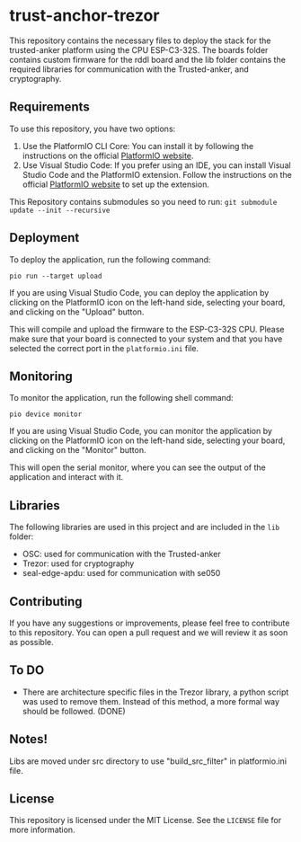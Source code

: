 # trust-anchor-trezor

This repository contains the necessary files to deploy the stack for the trusted-anker platform using the CPU ESP-C3-32S. The boards folder contains custom firmware for the rddl board and the lib folder contains the required libraries for communication with the Trusted-anker, and cryptography.

## Requirements

To use this repository, you have two options:

1. Use the PlatformIO CLI Core: You can install it by following the instructions on the official [PlatformIO website](https://docs.platformio.org/en/latest/core/installation.html).
2. Use Visual Studio Code: If you prefer using an IDE, you can install Visual Studio Code and the PlatformIO extension. Follow the instructions on the official [PlatformIO website](https://docs.platformio.org/en/latest/integration/ide/vscode.html) to set up the extension.

This Repository contains submodules so you need to run:
```git submodule update --init --recursive```

## Deployment

To deploy the application, run the following command:

```pio run --target upload```

If you are using Visual Studio Code, you can deploy the application by clicking on the PlatformIO icon on the left-hand side, selecting your board, and clicking on the "Upload" button.

This will compile and upload the firmware to the ESP-C3-32S CPU. Please make sure that your board is connected to your system and that you have selected the correct port in the `platformio.ini` file.

## Monitoring

To monitor the application, run the following shell command:

```pio device monitor```

If you are using Visual Studio Code, you can monitor the application by clicking on the PlatformIO icon on the left-hand side, selecting your board, and clicking on the "Monitor" button.

This will open the serial monitor, where you can see the output of the application and interact with it.

## Libraries

The following libraries are used in this project and are included in the `lib` folder:

- OSC: used for communication with the Trusted-anker
- Trezor: used for cryptography
- seal-edge-apdu: used for communication with se050

## Contributing

If you have any suggestions or improvements, please feel free to contribute to this repository. You can open a pull request and we will review it as soon as possible.

## To DO

- There are architecture specific files in the Trezor library, a python script was used to remove them. Instead of this method, a more formal way should be followed. (DONE)

## Notes!

Libs are moved under src directory to use "build_src_filter" in platformio.ini file. 

## License

This repository is licensed under the MIT License. See the `LICENSE` file for more information.
